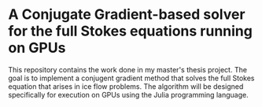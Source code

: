 # A Conjugate Gradient-based solver for the full Stokes equations running on GPUs

This repository contains the work done in my master's thesis project. The goal is to implement a conjugent gradient method that solves the full Stokes equation that arises in ice flow problems. The algorithm will be designed specifically for execution on GPUs using the Julia programming language.